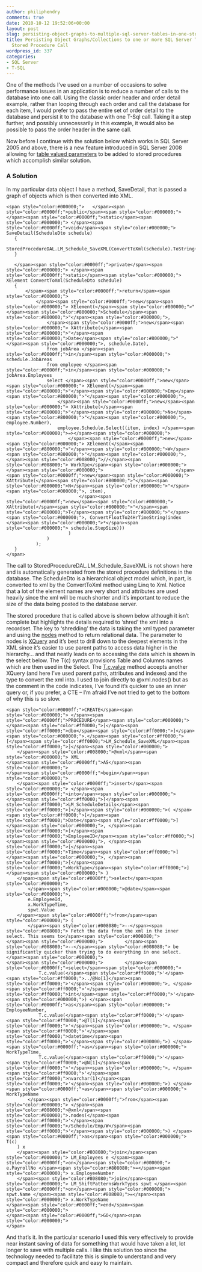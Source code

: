 ```yaml
---
author: philiphendry
comments: true
date: 2010-10-12 19:52:06+00:00
layout: post
slug: persisting-object-graphs-to-multiple-sql-server-tables-in-one-stored-procedure-call
title: Persisting Object Graphs/Collections to one or more SQL Server Tables in one
  Stored Procedure Call
wordpress_id: 337
categories:
- SQL Server
- T-SQL
---
```


One of the methods I’ve used on a number of occasions to solve performance issues in an application is to reduce a number of calls to the database into one call. Using the classic order header and order detail example, rather than looping through each order and call the database for each item, I would prefer to pass the entire set of order detail to the database and persist it to the database with one T-Sql call. Taking it a step further, and possibly unnecessarily in this example, it would also be possible to pass the order header in the same call.

Now before I continue with the solution below which works in SQL Server 2005 and above, there is a new feature introduced in SQL Server 2008 allowing for [table valued parameters](http://msdn.microsoft.com/en-us/library/bb510489.aspx) to be added to stored procedures which accomplish similar solution.


### A Solution


In my particular data object I have a method, SaveDetail, that is passed a graph of objects which is then converted into XML.




    
    <span style="color:#000000;">   </span><span style="color:#0000ff;">public</span><span style="color:#000000;"> </span><span style="color:#0000ff;">static</span><span style="color:#000000;"> </span><span style="color:#0000ff;">void</span><span style="color:#000000;"> SaveDetail(ScheduleDto schedule)
       {
           StoredProcedureDAL.LM_Schedule_SaveXML(ConvertToXml(schedule).ToString(SaveOptions.DisableFormatting));
       }
    
       </span><span style="color:#0000ff;">private</span><span style="color:#000000;"> </span><span style="color:#0000ff;">static</span><span style="color:#000000;"> XElement ConvertToXml(ScheduleDto schedule)
       {
           </span><span style="color:#0000ff;">return</span><span style="color:#000000;">
               </span><span style="color:#0000ff;">new</span><span style="color:#000000;"> XElement(</span><span style="color:#800000;">"</span><span style="color:#800000;">Schedule</span><span style="color:#800000;">"</span><span style="color:#000000;">,
                   </span><span style="color:#0000ff;">new</span><span style="color:#000000;"> XAttribute(</span><span style="color:#800000;">"</span><span style="color:#800000;">Date</span><span style="color:#800000;">"</span><span style="color:#000000;">, schedule.Date),
                   from jobArea </span><span style="color:#0000ff;">in</span><span style="color:#000000;"> schedule.JobAreas
                   from employee </span><span style="color:#0000ff;">in</span><span style="color:#000000;"> jobArea.Employees
                   select </span><span style="color:#0000ff;">new</span><span style="color:#000000;"> XElement(</span><span style="color:#800000;">"</span><span style="color:#800000;">Emp</span><span style="color:#800000;">"</span><span style="color:#000000;">,
                       </span><span style="color:#0000ff;">new</span><span style="color:#000000;"> XAttribute(</span><span style="color:#800000;">"</span><span style="color:#800000;">No</span><span style="color:#800000;">"</span><span style="color:#000000;">, employee.Number),
                       employee.Schedule.Select((item, index) </span><span style="color:#000000;">=></span><span style="color:#000000;">
                           </span><span style="color:#0000ff;">new</span><span style="color:#000000;"> XElement(</span><span style="color:#800000;">"</span><span style="color:#800000;">W</span><span style="color:#800000;">"</span><span style="color:#000000;">, </span><span style="color:#008000;">//</span><span style="color:#008000;"> WorkTpe</span><span style="color:#008000;">
    </span><span style="color:#000000;">                           </span><span style="color:#0000ff;">new</span><span style="color:#000000;"> XAttribute(</span><span style="color:#800000;">"</span><span style="color:#800000;">N</span><span style="color:#800000;">"</span><span style="color:#000000;">, item),
                               </span><span style="color:#0000ff;">new</span><span style="color:#000000;"> XAttribute(</span><span style="color:#800000;">"</span><span style="color:#800000;">T</span><span style="color:#800000;">"</span><span style="color:#000000;">, ConvertFloatTo24HrTimeString(index </span><span style="color:#000000;">*</span><span style="color:#000000;"> schedule.StepSize)))
                           )
                   )
               );
       }
    </span>







The call to StoredProcedureDAL.LM_Schedule_SaveXML is not shown here and is automatically generated from the stored procedure definitions in the database. The ScheduleDto is a hierarchical object model which, in part, is converted to xml by the ConvertToXml method using Linq to Xml. Notice that a lot of the element names are very short and attributes are used heavily since the xml will be much shorter and it’s important to reduce the size of the data being posted to the database server.

The stored procedure that is called above is shown below although it isn’t complete but highlights the details required to ‘shred’ the xml into a recordset. The key to ‘shredding’ the data is taking the xml typed parameter and using the [nodes](http://msdn.microsoft.com/en-us/library/ms188282.aspx) method to return relational data. The parameter to nodes is [XQuery](http://msdn.microsoft.com/en-us/library/ms189075.aspx) and it’s best to drill down to the deepest elements in the XML since it’s easier to use parent paths to access data higher in the hierarchy… and that neatly leads on to accessing the data which is shown in the select below. The T(c) syntax provisions Table and Columns names which are then used in the Select. The [T.c.value](http://msdn.microsoft.com/en-us/library/ms178030.aspx) method accepts another XQuery (and here I’ve used parent paths, attributes and indexes) and the type to convert the xml into. I used to join directly to @xml.nodes() but as the comment in the code indicates, I’ve found it’s quicker to use an inner query or, if you prefer, a CTE – I’m afraid I’ve not tried to get to the bottom of why this is so slow.




    
    <span style="color:#0000ff;">CREATE</span><span style="color:#000000;"> </span><span style="color:#0000ff;">PROCEDURE</span><span style="color:#000000;"> </span><span style="color:#ff0000;">[</span><span style="color:#ff0000;">dbo</span><span style="color:#ff0000;">]</span><span style="color:#000000;">.</span><span style="color:#ff0000;">[</span><span style="color:#ff0000;">LM_Schedule_SaveXML</span><span style="color:#ff0000;">]</span><span style="color:#000000;">
        </span><span style="color:#008000;">@xml</span><span style="color:#000000;"> XML
    </span><span style="color:#0000ff;">AS</span><span style="color:#000000;">
    </span><span style="color:#0000ff;">begin</span><span style="color:#000000;">
        </span><span style="color:#0000ff;">insert</span><span style="color:#000000;"> </span><span style="color:#0000ff;">into</span><span style="color:#000000;"> </span><span style="color:#ff0000;">[</span><span style="color:#ff0000;">LM_ScheduleDetails</span><span style="color:#ff0000;">]</span><span style="color:#000000;">( </span><span style="color:#ff0000;">[</span><span style="color:#ff0000;">Date</span><span style="color:#ff0000;">]</span><span style="color:#000000;">, </span><span style="color:#ff0000;">[</span><span style="color:#ff0000;">EmployeeID</span><span style="color:#ff0000;">]</span><span style="color:#000000;">, </span><span style="color:#ff0000;">[</span><span style="color:#ff0000;">Time</span><span style="color:#ff0000;">]</span><span style="color:#000000;">, </span><span style="color:#ff0000;">[</span><span style="color:#ff0000;">WorkType</span><span style="color:#ff0000;">]</span><span style="color:#000000;"> )
        </span><span style="color:#0000ff;">select</span><span style="color:#000000;">
            </span><span style="color:#008000;">@date</span><span style="color:#000000;">,
            e.EmployeeId,
            x.WorkTypeTime,
            spwt.Value
        </span><span style="color:#0000ff;">from</span><span style="color:#000000;"> (
            </span><span style="color:#008080;">--</span><span style="color:#008080;"> Fetch the data from the xml in the inner select. This seems to</span><span style="color:#008080;">
    </span><span style="color:#000000;">        </span><span style="color:#008080;">--</span><span style="color:#008080;"> be significantly quicker than trying to do everything in one select.    </span><span style="color:#008080;">
    </span><span style="color:#000000;">        </span><span style="color:#0000ff;">select</span><span style="color:#000000;">
                T.c.value(</span><span style="color:#ff0000;">'</span><span style="color:#ff0000;">../@No[1]</span><span style="color:#ff0000;">'</span><span style="color:#000000;">, </span><span style="color:#ff0000;">'</span><span style="color:#ff0000;">int</span><span style="color:#ff0000;">'</span><span style="color:#000000;">) </span><span style="color:#0000ff;">as</span><span style="color:#000000;"> EmployeeNumber,
                T.c.value(</span><span style="color:#ff0000;">'</span><span style="color:#ff0000;">@T[1]</span><span style="color:#ff0000;">'</span><span style="color:#000000;">, </span><span style="color:#ff0000;">'</span><span style="color:#ff0000;">datetime</span><span style="color:#ff0000;">'</span><span style="color:#000000;">) </span><span style="color:#0000ff;">as</span><span style="color:#000000;"> WorkTypeTime,
                T.c.value(</span><span style="color:#ff0000;">'</span><span style="color:#ff0000;">@N[1]</span><span style="color:#ff0000;">'</span><span style="color:#000000;">, </span><span style="color:#ff0000;">'</span><span style="color:#ff0000;">nvarchar(1)</span><span style="color:#ff0000;">'</span><span style="color:#000000;">) </span><span style="color:#0000ff;">as</span><span style="color:#000000;"> WorkTypeName
            </span><span style="color:#0000ff;">from</span><span style="color:#000000;"> </span><span style="color:#008000;">@xml</span><span style="color:#000000;">.nodes(</span><span style="color:#ff0000;">'</span><span style="color:#ff0000;">/Schedule/Emp/W</span><span style="color:#ff0000;">'</span><span style="color:#000000;">) </span><span style="color:#0000ff;">as</span><span style="color:#000000;"> T(c)
        ) x
        </span><span style="color:#808080;">join</span><span style="color:#000000;"> LM_Employees e </span><span style="color:#0000ff;">on</span><span style="color:#000000;"> e.PayrollNo </span><span style="color:#808080;">=</span><span style="color:#000000;"> x.EmployeeNumber
        </span><span style="color:#808080;">join</span><span style="color:#000000;"> LM_ShiftPatternsWorkTypes spwt </span><span style="color:#0000ff;">on</span><span style="color:#000000;"> spwt.Name </span><span style="color:#808080;">=</span><span style="color:#000000;"> x.WorkTypeName
    </span><span style="color:#0000ff;">end</span><span style="color:#000000;">
    </span><span style="color:#0000ff;">GO</span><span style="color:#000000;">
    </span>







And that’s it. In the particular scenario I used this very effectively to provide near instant saving of data for something that would have taken a lot, lot longer to save with multiple calls. I like this solution too since the technology needed to facilitate this is simple to understand and very compact and therefore quick and easy to maintain.
